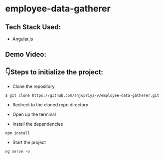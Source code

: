 # employee-data-gatherer

## Tech Stack Used:

- Angular.js

## Demo Video:

## :point_down:Steps to initialize the project:

- Clone the repository

```
$ git clone https://github.com/anjupriya-v/employee-data-gatherer.git
```

- Redirect to the cloned repo directory

- Open up the terminal

- Install the dependencies

```
npm install
```

- Start the project

```
ng serve -o
```
